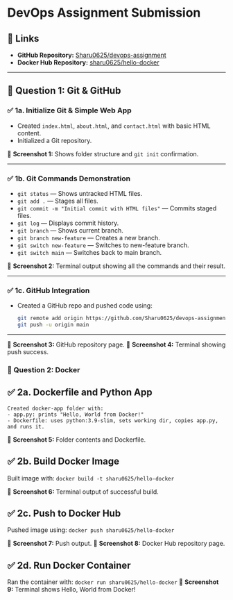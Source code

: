 # DevOps Assignment Submission

## 🔗 Links
- **GitHub Repository:** [Sharu0625/devops-assignment](https://github.com/Sharu0625/devops-assignment)
- **Docker Hub Repository:** [sharu0625/hello-docker](https://hub.docker.com/repository/docker/sharu0625)

---

## 📁 Question 1: Git & GitHub

### ✅ 1a. Initialize Git & Simple Web App
- Created `index.html`, `about.html`, and `contact.html` with basic HTML content.
- Initialized a Git repository.

📸 **Screenshot 1:** Shows folder structure and `git init` confirmation.

---

### ✅ 1b. Git Commands Demonstration

- `git status` — Shows untracked HTML files.
- `git add .` — Stages all files.
- `git commit -m "Initial commit with HTML files"` — Commits staged files.
- `git log` — Displays commit history.
- `git branch` — Shows current branch.
- `git branch new-feature` — Creates a new branch.
- `git switch new-feature` — Switches to new-feature branch.
- `git switch main` — Switches back to main branch.

📸 **Screenshot 2:** Terminal output showing all the commands and their result.

---

### ✅ 1c. GitHub Integration

- Created a GitHub repo and pushed code using:
  ```bash
  git remote add origin https://github.com/Sharu0625/devops-assignment.git
  git push -u origin main

---
📸 **Screenshot 3:** GitHub repository page.
📸 **Screenshot 4:** Terminal showing push success.

### 🐳 Question 2: Docker
## ✅ 2a. Dockerfile and Python App
    Created docker-app folder with:
    - app.py: prints "Hello, World from Docker!"
    - Dockerfile: uses python:3.9-slim, sets working dir, copies app.py, and runs it.

📸 **Screenshot 5:** Folder contents and Dockerfile.

## ✅ 2b. Build Docker Image
Built image with:
    `docker build -t sharu0625/hello-docker`
 
📸 **Screenshot 6:** Terminal output of successful build.

## ✅ 2c. Push to Docker Hub
Pushed image using:
    `docker push sharu0625/hello-docker`

📸 **Screenshot 7:** Push output.
📸 **Screenshot 8:** Docker Hub repository page.

## ✅ 2d. Run Docker Container
Ran the container with:
    `docker run sharu0625/hello-docker` 
📸 **Screenshot 9:** Terminal shows Hello, World from Docker!